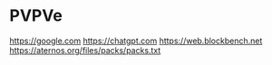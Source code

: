# PVPVe
https://google.com https://chatgpt.com
https://web.blockbench.net
https://aternos.org/files/packs/packs.txt
